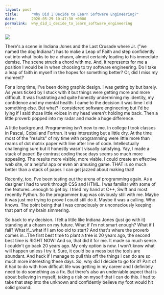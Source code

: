 ```yaml
---
layout: post
title:      "Why Did I Decide to Learn Software Engineering?"
date:       2020-05-29 10:47:30 +0000
permalink:  why_did_i_decide_to_learn_software_engineering
---
```




![](https://i.kinja-img.com/gawker-media/image/upload/c_fill,f_auto,fl_progressive,g_center,h_675,pg_1,q_80,w_1200/17y3ki0n4gvvxjpg.jpg)

There's a scene in Indiana Jones and the Last Crusade where Jr. ("we named the dog Indiana") has to make a Leap of Faith and step confidently out into what looks to be a chasm, almost certainly leading to his immediate demise. The scene struck a chord with me. And, it represents for me a position I would be in when choosing to try software engineering. Do I take a leap of faith in myself in the hopes for something better? Or, did I miss my moment? 

For a long time, I've been doing graphic design. I was getting by but barely. As years ticked by I stuck with it but things were getting more and more difficult. It was frustrating and quite honestly undermining my identity, my confidence and my mental health. I came to the decision it was time I did something else. But what? I considered software engineering but I'd be lying if I said those little voices in my head weren't holding me back. Then a little proverb popped into my radar and made a huge difference.

A little background. Programming isn't new to me. In college I took classes in Pascal, Cobal and Fortran. It was interesting but a little dry. At the time most of the "results"  of my time with programming were little more than reams of dot matrix paper with line after line of code. Intellectually challenging sure but it honestly wasn't visually satisfying. Yay, I made a stack of paper! By contrast coding these days seems so much more appealing. The results more visible, more viable. I could create an effective web site, or a helpful app or even an amusing game. THAT is so much better than a stack of paper. I can get jazzed about making that! 

Recently, too, I've been testing out the arena of programming again. As a designer I had to work through CSS and HTML. I was familiar with some of the features...enough to get by. I tried my hand at C++, Swift and most recently Python. So the programmer bug was obviously still with me. Maybe it was just me trying to prove I could still do it. Maybe it was a calling. Who knows. The point being that I was consciously or unconsciously keeping that part of my brain simmering.  

So back to my decision. I felt a little like Indiana Jones (just go with it) standing at a chasm on my future. What if I'm not smart enough? What if I fail? What if...what if I am too old to start? And that's where the proverb comes in...The first best time to plant a tree is 20 years ago, the second best time is RIGHT NOW! And so, that did it for me. It made so much sense. I couldn't go back 20 years ago. My only option is now. I won't know what will happen unless I try it. Sure, it could be a mess but the tools are abundant. And heck if I manage to pull this off the things I can do are so much more interesting these days. So, why did I decide to go for it? Part of it had to do with how difficult life was getting in my career and I definitely need to do something as a fix. But there's also an undeniable aspect that is about believing in myself, taking a risk on myself that I can do this. I had to take that step into the unknown and confidently believe my foot would hit solid ground. 
